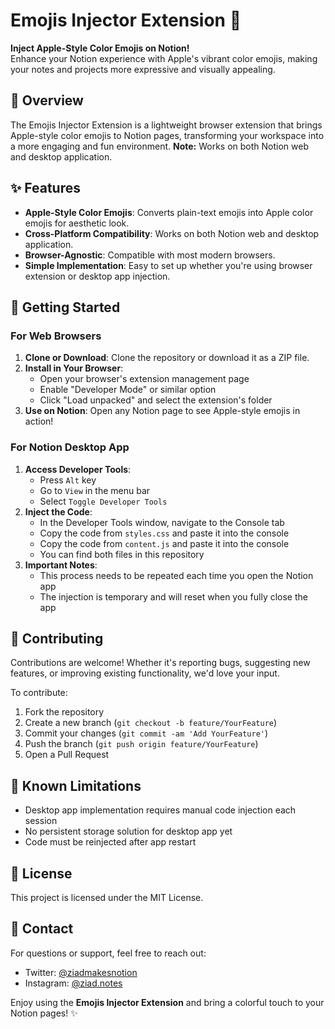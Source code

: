# Emojis Injector Extension 🎉

**Inject Apple-Style Color Emojis on Notion!**  
Enhance your Notion experience with Apple's vibrant color emojis, making your notes and projects more expressive and visually appealing.

## 📖 Overview
The Emojis Injector Extension is a lightweight browser extension that brings Apple-style color emojis to Notion pages, transforming your workspace into a more engaging and fun environment. **Note:** Works on both Notion web and desktop application.

## ✨ Features
- **Apple-Style Color Emojis**: Converts plain-text emojis into Apple color emojis for aesthetic look.
- **Cross-Platform Compatibility**: Works on both Notion web and desktop application.
- **Browser-Agnostic**: Compatible with most modern browsers.
- **Simple Implementation**: Easy to set up whether you're using browser extension or desktop app injection.

## 🚀 Getting Started

### For Web Browsers
1. **Clone or Download**: Clone the repository or download it as a ZIP file.
2. **Install in Your Browser**:
   - Open your browser's extension management page
   - Enable "Developer Mode" or similar option
   - Click "Load unpacked" and select the extension's folder
3. **Use on Notion**: Open any Notion page to see Apple-style emojis in action!

### For Notion Desktop App
1. **Access Developer Tools**:
   - Press `Alt` key
   - Go to `View` in the menu bar
   - Select `Toggle Developer Tools`
2. **Inject the Code**:
   - In the Developer Tools window, navigate to the Console tab
   - Copy the code from `styles.css` and paste it into the console
   - Copy the code from `content.js` and paste it into the console
   - You can find both files in this repository
3. **Important Notes**:
   - This process needs to be repeated each time you open the Notion app
   - The injection is temporary and will reset when you fully close the app

## 🤝 Contributing
Contributions are welcome! Whether it's reporting bugs, suggesting new features, or improving existing functionality, we'd love your input.

To contribute:
1. Fork the repository
2. Create a new branch (`git checkout -b feature/YourFeature`)
3. Commit your changes (`git commit -am 'Add YourFeature'`)
4. Push the branch (`git push origin feature/YourFeature`)
5. Open a Pull Request

## 🔧 Known Limitations
- Desktop app implementation requires manual code injection each session
- No persistent storage solution for desktop app yet
- Code must be reinjected after app restart

## 📜 License
This project is licensed under the MIT License.

## 💬 Contact
For questions or support, feel free to reach out:
- Twitter: [@ziadmakesnotion](https://www.twitter.com/@ziadmakesnotion)
- Instagram: [@ziad.notes](https://www.instagram.com/ziad.notes/)

Enjoy using the **Emojis Injector Extension** and bring a colorful touch to your Notion pages! ✨
